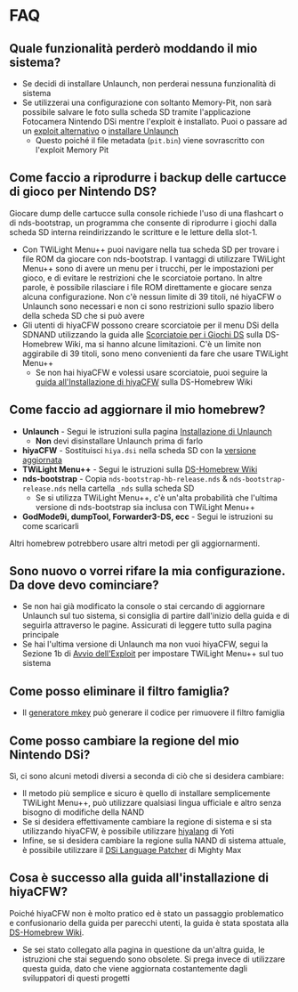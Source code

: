 ---
---

# FAQ

## Quale funzionalità perderò moddando il mio sistema?
- Se decidi di installare Unlaunch, non perderai nessuna funzionalità di sistema
- Se utilizzerai una configurazione con soltanto Memory-Pit, non sarà possibile salvare le foto sulla scheda SD tramite l'applicazione Fotocamera Nintendo DSi mentre l'exploit è installato. Puoi o passare ad un [exploit alternativo](alternate-exploits) o [installare Unlaunch](installing-unlaunch)
   - Questo poiché il file metadata (`pit.bin`) viene sovrascritto con l'exploit Memory Pit

## Come faccio a riprodurre i backup delle cartucce di gioco per Nintendo DS?
Giocare dump delle cartucce sulla console richiede l'uso di una flashcart o di nds-bootstrap, un programma che consente di riprodurre i giochi dalla scheda SD interna reindirizzando le scritture e le letture della slot-1.
- Con TWiLight Menu++ puoi navigare nella tua scheda SD per trovare i file ROM da giocare con nds-bootstrap. I vantaggi di utilizzare TWiLight Menu++ sono di avere un menu per i trucchi, per le impostazioni per gioco, e di evitare le restrizioni che le scorciatoie portano. In altre parole, è possibile rilasciare i file ROM direttamente e giocare senza alcuna configurazione. Non c'è nessun limite di 39 titoli, né hiyaCFW o Unlaunch sono necessari e non ci sono restrizioni sullo spazio libero della scheda SD che si può avere
- Gli utenti di hiyaCFW possono creare scorciatoie per il menu DSi della SDNAND utilizzando la guida alle [Scorciatoie per i Giochi DS](https://wiki.ds-homebrew.com/ds-index/forwarders?tab=tab-dsi-sd-card) sulla DS-Homebrew Wiki, ma si hanno alcune limitazioni. C'è un limite non aggirabile di 39 titoli, sono meno convenienti da fare che usare TWiLight Menu++
   - Se non hai hiyaCFW e volessi usare scorciatoie, puoi seguire la [guida all'Installazione di hiyaCFW](https://wiki.ds-homebrew.com/hiyacfw/installing) sulla DS-Homebrew Wiki

## Come faccio ad aggiornare il mio homebrew?
- **Unlaunch** - Segui le istruzioni sulla pagina [Installazione di Unlaunch](installing-unlaunch)
   - **Non** devi disinstallare Unlaunch prima di farlo
- **hiyaCFW** - Sostituisci `hiya.dsi` nella scheda SD con la [versione aggiornata](https://github.com/RocketRobz/hiyaCFW/releases)
- **TWiLight Menu++** - Segui le istruzioni sulla [DS-Homebrew Wiki](https://wiki.ds-homebrew.com/twilightmenu/updating-dsi)
- **nds-bootstrap** - Copia `nds-bootstrap-hb-release.nds` & `nds-bootstrap-release.nds` nella cartella `_nds` sulla scheda SD
   - Se si utilizza TWiLight Menu++, c'è un'alta probabilità che l'ultima versione di nds-bootstrap sia inclusa con TWiLight Menu++
- **GodMode9i, dumpTool, Forwarder3-DS, ecc** - Segui le istruzioni su come scaricarli

Altri homebrew potrebbero usare altri metodi per gli aggiornarmenti.

## Sono nuovo o vorrei rifare la mia configurazione. Da dove devo cominciare?
- Se non hai già modificato la console o stai cercando di aggiornare Unlaunch sul tuo sistema, si consiglia di partire dall'inizio della guida e di seguirla attraverso le pagine. Assicurati di leggere tutto sulla pagina principale
- Se hai l'ultima versione di Unlaunch ma non vuoi hiyaCFW, segui la Sezione 1b di [Avvio dell'Exploit](launching-the-exploit.html#twilight-menu) per impostare TWiLight Menu++ sul tuo sistema

## Come posso eliminare il filtro famiglia?
- Il [generatore mkey](https://mkey.salthax.org) può generare il codice per rimuovere il filtro famiglia

## Come posso cambiare la regione del mio Nintendo DSi?
Sì, ci sono alcuni metodi diversi a seconda di ciò che si desidera cambiare:
- Il metodo più semplice e sicuro è quello di installare semplicemente TWiLight Menu++, può utilizzare qualsiasi lingua ufficiale e altro senza bisogno di modifiche della NAND
- Se si desidera effettivamente cambiare la regione di sistema e si sta utilizzando hiyaCFW, è possibile utilizzare [hiyalang](https://github.com/Yoti/cli_hiyalang/releases) di Yoti
- Infine, se si desidera cambiare la regione sulla NAND di sistema attuale, è possibile utilizzare il [DSi Language Patcher](https://gbatemp.net/threads/release-dsi-language-patcher.582836/) di Mighty Max

## Cosa è successo alla guida all'installazione di hiyaCFW?
Poiché hiyaCFW non è molto pratico ed è stato un passaggio problematico e confusionario della guida per parecchi utenti, la guida è stata spostata alla [DS-Homebrew Wiki](https://wiki.ds-homebrew.com/hiyacfw/installing).
- Se sei stato collegato alla pagina in questione da un'altra guida, le istruzioni che stai seguendo sono obsolete. Si prega invece di utilizzare questa guida, dato che viene aggiornata costantemente dagli sviluppatori di questi progetti
